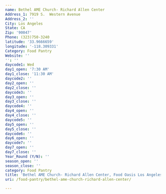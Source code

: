 ```yaml
---
name: Bethel AME Church- Richard Allen Center
Address_1: 7919 S.  Western Avenue
Address_2: ''
City: Los Angeles
State: CA
Zip: '90047'
Phone: (323)750-3240
latitude: '33.9666659'
longitude: '-118.309331'
Category: Food Pantry
Website: ''
'': ''
daycode1: Wed
day1_open: '7:30 AM'
day1_close: '11:30 AM'
daycode2: ''
day2_open: ''
day2_close: ''
daycode3: ''
day3_open: ''
day3_close: ''
daycode4: ''
day4_open: ''
day4_close: ''
daycode5: ''
day5_open: ''
day5_close: ''
daycode6: ''
day6_open: ''
daycode7: ''
day7_open: ''
day7_close: ''
Year_Round (Y/N): ''
season_open: ''
season_close: ''
category: Food Pantry
title: 'Bethel AME Church- Richard Allen Center, Food Oasis Los Angeles'
uri: /food-pantry/bethel-ame-church-richard-allen-center/

---
```

